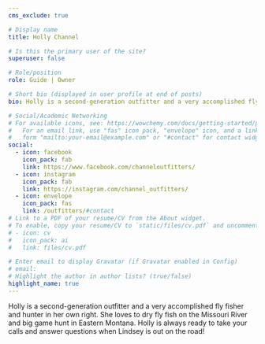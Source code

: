 ```yaml
---
cms_exclude: true

# Display name
title: Holly Channel

# Is this the primary user of the site?
superuser: false

# Role/position
role: Guide | Owner

# Short bio (displayed in user profile at end of posts)
bio: Holly is a second-generation outfitter and a very accomplished fly fisher and hunter in her own right. She loves to dry fly fish on the Missouri River and big game hunt in Eastern Montana. Holly is always ready to take your calls and answer questions when Lindsey is out on the road!

# Social/Academic Networking
# For available icons, see: https://wowchemy.com/docs/getting-started/page-builder/#icons
#   For an email link, use "fas" icon pack, "envelope" icon, and a link in the
#   form "mailto:your-email@example.com" or "#contact" for contact widget.
social:
  - icon: facebook
    icon_pack: fab
    link: https://www.facebook.com/channeloutfitters/
  - icon: instagram
    icon_pack: fab
    link: https://instagram.com/channel_outfitters/
  - icon: envelope
    icon_pack: fas
    link: /outfitters/#contact
# Link to a PDF of your resume/CV from the About widget.
# To enable, copy your resume/CV to `static/files/cv.pdf` and uncomment the lines below.
# - icon: cv
#   icon_pack: ai
#   link: files/cv.pdf

# Enter email to display Gravatar (if Gravatar enabled in Config)
# email:
# Highlight the author in author lists? (true/false)
highlight_name: true
---
```


Holly is a second-generation outfitter and a very accomplished fly fisher and hunter in her own right. She loves to dry fly fish on the Missouri River and big game hunt in Eastern Montana. Holly is always ready to take your calls and answer questions when Lindsey is out on the road!
